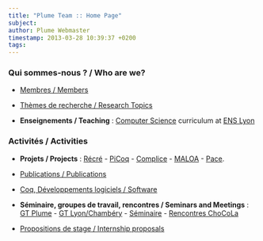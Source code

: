 ```yaml
---
title: "Plume Team :: Home Page"
subject: 
author: Plume Webmaster
timestamp: 2013-03-28 10:39:37 +0200
tags: 
---
```


###  Qui sommes-nous ? / Who are we?

  * [Membres / Members][Members]

  * [Thèmes de recherche / Research Topics][Research]

  * **Enseignements / Teaching** : [Computer Science][DI] curriculum at [ENS Lyon][]

###  Activités / Activities

  * **Projets / Projects** : [Récré][] - [PiCoq][] - [Complice][] - [MALOA][] - [Pace][].

  * [Publications / Publications][Publications]

  * [Coq, Développements logiciels / Software][Software]

  * **Séminaire, groupes de travail, rencontres / Seminars and Meetings** :
    [GT Plume][] - [GT Lyon/Chambéry][] - [Séminaire][] - [Rencontres ChoCoLa][ChoCoLa]

  * [Propositions de stage / Internship proposals][Internships]

[Members]: Members (Plume team)
[Research]: Topics (Research topics)
[Publications]: Publications (Publications)
[Software]: Software (Software)
[Internships]: Internships (Internships)

[GT Plume]: /LIP/PLUME/GdTPlume/ (Groupe de travail Plume)
[GT Coq]: http://www.ens-lyon.fr/LIP/GTCoq/ (Groupe de travail Coq)
[GT Lyon/Chambéry]: <http://www.lama.univ-savoie.fr/index.php?use=seminaires&&lang=fr&equipe=logique&lang=fr> (Groupe de travail Lyon/Chambéry)
[Séminaire]: Seminaire (Séminaire Plume)

[CNRS]: http://www.cnrs.fr/ (CNRS)
[ENS Lyon]: http://www.ens-lyon.fr/ (École Normale Supérieure de Lyon)
[INRIA]: http://www.inria.fr/ (INRIA)
[Lyon 1]: http://www.univ-lyon1.fr/ (Université de Lyon 1)
[LIP]: http://www.ens-lyon.fr/LIP/ (Laboratoire d'Informatique du Parallélisme)
[DI]: http://www.ens-lyon.fr/DI/ (Département Informatique)

[Pace]: http://perso.ens-lyon.fr/daniel.hirschkoff/pace/
[PiCoq]: http://sardes.inrialpes.fr/collaborations/PiCoq/
[Choco]: http://choco.pps.jussieu.fr/ (PPS à Jussieu)
[ChoCoLa]: http://chocola.ens-lyon.fr/ (Rencontres ChoCoLa)
[Complice]: http://www-lipn.univ-paris13.fr/complice/spip.php?rubrique4 (Complice project)
[MALOA]: http://www.maths.leeds.ac.uk/maloa/ (Maloa project)
[Récré]: http://recre.ens-lyon.fr/ (Récré project)
